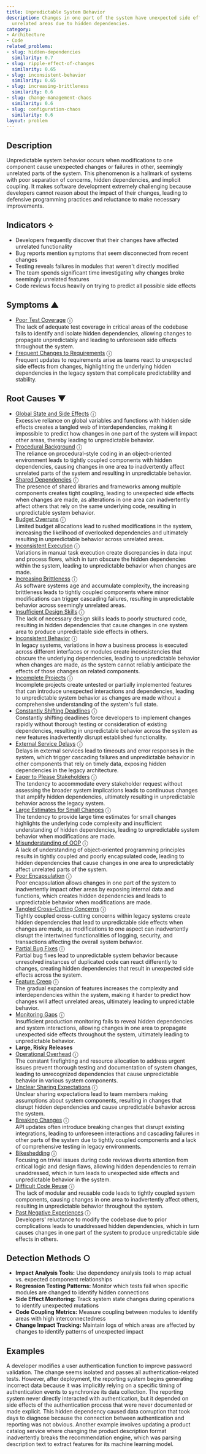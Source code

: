 ```yaml
---
title: Unpredictable System Behavior
description: Changes in one part of the system have unexpected side effects in seemingly
  unrelated areas due to hidden dependencies.
category:
- Architecture
- Code
related_problems:
- slug: hidden-dependencies
  similarity: 0.7
- slug: ripple-effect-of-changes
  similarity: 0.65
- slug: inconsistent-behavior
  similarity: 0.65
- slug: increasing-brittleness
  similarity: 0.6
- slug: change-management-chaos
  similarity: 0.6
- slug: configuration-chaos
  similarity: 0.6
layout: problem
---
```


## Description

Unpredictable system behavior occurs when modifications to one component cause unexpected changes or failures in other, seemingly unrelated parts of the system. This phenomenon is a hallmark of systems with poor separation of concerns, hidden dependencies, and implicit coupling. It makes software development extremely challenging because developers cannot reason about the impact of their changes, leading to defensive programming practices and reluctance to make necessary improvements.

## Indicators ⟡
- Developers frequently discover that their changes have affected unrelated functionality
- Bug reports mention symptoms that seem disconnected from recent changes
- Testing reveals failures in modules that weren't directly modified
- The team spends significant time investigating why changes broke seemingly unrelated features
- Code reviews focus heavily on trying to predict all possible side effects

## Symptoms ▲
- [Poor Test Coverage](poor-test-coverage.md) <span class="info-tooltip" title="Confidence: 0.410, Strength: 0.639">ⓘ</span>
<br/>  The lack of adequate test coverage in critical areas of the codebase fails to identify and isolate hidden dependencies, allowing changes to propagate unpredictably and leading to unforeseen side effects throughout the system.
- [Frequent Changes to Requirements](frequent-changes-to-requirements.md) <span class="info-tooltip" title="Confidence: 0.313, Strength: 0.523">ⓘ</span>
<br/>  Frequent updates to requirements arise as teams react to unexpected side effects from changes, highlighting the underlying hidden dependencies in the legacy system that complicate predictability and stability.

## Root Causes ▼
- [Global State and Side Effects](global-state-and-side-effects.md) <span class="info-tooltip" title="Confidence: 0.510, Strength: 0.899">ⓘ</span>
<br/>  Excessive reliance on global variables and functions with hidden side effects creates a tangled web of interdependencies, making it impossible to predict how changes in one part of the system will impact other areas, thereby leading to unpredictable behavior.
- [Procedural Background](procedural-background.md) <span class="info-tooltip" title="Confidence: 0.500, Strength: 0.931">ⓘ</span>
<br/>  The reliance on procedural-style coding in an object-oriented environment leads to tightly coupled components with hidden dependencies, causing changes in one area to inadvertently affect unrelated parts of the system and resulting in unpredictable behavior.
- [Shared Dependencies](shared-dependencies.md) <span class="info-tooltip" title="Confidence: 0.476, Strength: 0.932">ⓘ</span>
<br/>  The presence of shared libraries and frameworks among multiple components creates tight coupling, leading to unexpected side effects when changes are made, as alterations in one area can inadvertently affect others that rely on the same underlying code, resulting in unpredictable system behavior.
- [Budget Overruns](budget-overruns.md) <span class="info-tooltip" title="Confidence: 0.440, Strength: 0.934">ⓘ</span>
<br/>  Limited budget allocations lead to rushed modifications in the system, increasing the likelihood of overlooked dependencies and ultimately resulting in unpredictable behavior across unrelated areas.
- [Inconsistent Execution](inconsistent-execution.md) <span class="info-tooltip" title="Confidence: 0.436, Strength: 0.893">ⓘ</span>
<br/>  Variations in manual task execution create discrepancies in data input and process flows, which in turn obscure the hidden dependencies within the system, leading to unpredictable behavior when changes are made.
- [Increasing Brittleness](increasing-brittleness.md) <span class="info-tooltip" title="Confidence: 0.434, Strength: 0.925">ⓘ</span>
<br/>  As software systems age and accumulate complexity, the increasing brittleness leads to tightly coupled components where minor modifications can trigger cascading failures, resulting in unpredictable behavior across seemingly unrelated areas.
- [Insufficient Design Skills](insufficient-design-skills.md) <span class="info-tooltip" title="Confidence: 0.424, Strength: 0.926">ⓘ</span>
<br/>  The lack of necessary design skills leads to poorly structured code, resulting in hidden dependencies that cause changes in one system area to produce unpredictable side effects in others.
- [Inconsistent Behavior](inconsistent-behavior.md) <span class="info-tooltip" title="Confidence: 0.409, Strength: 0.928">ⓘ</span>
<br/>  In legacy systems, variations in how a business process is executed across different interfaces or modules create inconsistencies that obscure the underlying dependencies, leading to unpredictable behavior when changes are made, as the system cannot reliably anticipate the effects of those changes on related components.
- [Incomplete Projects](incomplete-projects.md) <span class="info-tooltip" title="Confidence: 0.401, Strength: 0.899">ⓘ</span>
<br/>  Incomplete projects create untested or partially implemented features that can introduce unexpected interactions and dependencies, leading to unpredictable system behavior as changes are made without a comprehensive understanding of the system's full state.
- [Constantly Shifting Deadlines](constantly-shifting-deadlines.md) <span class="info-tooltip" title="Confidence: 0.398, Strength: 0.888">ⓘ</span>
<br/>  Constantly shifting deadlines force developers to implement changes rapidly without thorough testing or consideration of existing dependencies, resulting in unpredictable behavior across the system as new features inadvertently disrupt established functionality.
- [External Service Delays](external-service-delays.md) <span class="info-tooltip" title="Confidence: 0.397, Strength: 0.905">ⓘ</span>
<br/>  Delays in external services lead to timeouts and error responses in the system, which trigger cascading failures and unpredictable behavior in other components that rely on timely data, exposing hidden dependencies in the legacy architecture.
- [Eager to Please Stakeholders](eager-to-please-stakeholders.md) <span class="info-tooltip" title="Confidence: 0.389, Strength: 0.854">ⓘ</span>
<br/>  The tendency to accommodate every stakeholder request without assessing the broader system implications leads to continuous changes that amplify hidden dependencies, ultimately resulting in unpredictable behavior across the legacy system.
- [Large Estimates for Small Changes](large-estimates-for-small-changes.md) <span class="info-tooltip" title="Confidence: 0.388, Strength: 0.748">ⓘ</span>
<br/>  The tendency to provide large time estimates for small changes highlights the underlying code complexity and insufficient understanding of hidden dependencies, leading to unpredictable system behavior when modifications are made.
- [Misunderstanding of OOP](misunderstanding-of-oop.md) <span class="info-tooltip" title="Confidence: 0.387, Strength: 0.897">ⓘ</span>
<br/>  A lack of understanding of object-oriented programming principles results in tightly coupled and poorly encapsulated code, leading to hidden dependencies that cause changes in one area to unpredictably affect unrelated parts of the system.
- [Poor Encapsulation](poor-encapsulation.md) <span class="info-tooltip" title="Confidence: 0.377, Strength: 0.932">ⓘ</span>
<br/>  Poor encapsulation allows changes in one part of the system to inadvertently impact other areas by exposing internal data and functions, which creates hidden dependencies and leads to unpredictable behavior when modifications are made.
- [Tangled Cross-Cutting Concerns](tangled-cross-cutting-concerns.md) <span class="info-tooltip" title="Confidence: 0.376, Strength: 0.865">ⓘ</span>
<br/>  Tightly coupled cross-cutting concerns within legacy systems create hidden dependencies that lead to unpredictable side effects when changes are made, as modifications to one aspect can inadvertently disrupt the intertwined functionalities of logging, security, and transactions affecting the overall system behavior.
- [Partial Bug Fixes](partial-bug-fixes.md) <span class="info-tooltip" title="Confidence: 0.356, Strength: 0.886">ⓘ</span>
<br/>  Partial bug fixes lead to unpredictable system behavior because unresolved instances of duplicated code can react differently to changes, creating hidden dependencies that result in unexpected side effects across the system.
- [Feature Creep](feature-creep.md) <span class="info-tooltip" title="Confidence: 0.347, Strength: 0.666">ⓘ</span>
<br/>  The gradual expansion of features increases the complexity and interdependencies within the system, making it harder to predict how changes will affect unrelated areas, ultimately leading to unpredictable behavior.
- [Monitoring Gaps](monitoring-gaps.md) <span class="info-tooltip" title="Confidence: 0.340, Strength: 0.841">ⓘ</span>
<br/>  Insufficient production monitoring fails to reveal hidden dependencies and system interactions, allowing changes in one area to propagate unexpected side effects throughout the system, ultimately leading to unpredictable behavior.
- **Large, Risky Releases**
- [Operational Overhead](operational-overhead.md) <span class="info-tooltip" title="Confidence: 0.331, Strength: 0.790">ⓘ</span>
<br/>  The constant firefighting and resource allocation to address urgent issues prevent thorough testing and documentation of system changes, leading to unrecognized dependencies that cause unpredictable behavior in various system components.
- [Unclear Sharing Expectations](unclear-sharing-expectations.md) <span class="info-tooltip" title="Confidence: 0.320, Strength: 0.921">ⓘ</span>
<br/>  Unclear sharing expectations lead to team members making assumptions about system components, resulting in changes that disrupt hidden dependencies and cause unpredictable behavior across the system.
- [Breaking Changes](breaking-changes.md) <span class="info-tooltip" title="Confidence: 0.316, Strength: 0.850">ⓘ</span>
<br/>  API updates often introduce breaking changes that disrupt existing integrations, leading to unforeseen interactions and cascading failures in other parts of the system due to tightly coupled components and a lack of comprehensive testing in legacy environments.
- [Bikeshedding](bikeshedding.md) <span class="info-tooltip" title="Confidence: 0.314, Strength: 0.858">ⓘ</span>
<br/>  Focusing on trivial issues during code reviews diverts attention from critical logic and design flaws, allowing hidden dependencies to remain unaddressed, which in turn leads to unexpected side effects and unpredictable behavior in the system.
- [Difficult Code Reuse](difficult-code-reuse.md) <span class="info-tooltip" title="Confidence: 0.309, Strength: 0.794">ⓘ</span>
<br/>  The lack of modular and reusable code leads to tightly coupled system components, causing changes in one area to inadvertently affect others, resulting in unpredictable behavior throughout the system.
- [Past Negative Experiences](past-negative-experiences.md) <span class="info-tooltip" title="Confidence: 0.301, Strength: 0.841">ⓘ</span>
<br/>  Developers' reluctance to modify the codebase due to prior complications leads to unaddressed hidden dependencies, which in turn causes changes in one part of the system to produce unpredictable side effects in others.

## Detection Methods ○
- **Impact Analysis Tools:** Use dependency analysis tools to map actual vs. expected component relationships
- **Regression Testing Patterns:** Monitor which tests fail when specific modules are changed to identify hidden connections
- **Side Effect Monitoring:** Track system state changes during operations to identify unexpected mutations
- **Code Coupling Metrics:** Measure coupling between modules to identify areas with high interconnectedness
- **Change Impact Tracking:** Maintain logs of which areas are affected by changes to identify patterns of unexpected impact

## Examples

A developer modifies a user authentication function to improve password validation. The change seems isolated and passes all authentication-related tests. However, after deployment, the reporting system begins generating incorrect data because it was implicitly relying on a specific timing of authentication events to synchronize its data collection. The reporting system never directly interacted with authentication, but it depended on side effects of the authentication process that were never documented or made explicit. This hidden dependency caused data corruption that took days to diagnose because the connection between authentication and reporting was not obvious. Another example involves updating a product catalog service where changing the product description format inadvertently breaks the recommendation engine, which was parsing description text to extract features for its machine learning model.

